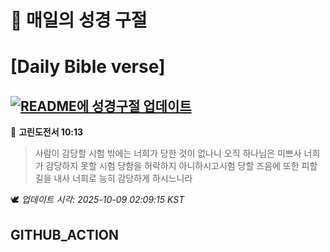 # 🙏 매일의 성경 구절
# [Daily Bible verse]
## [![README에 성경구절 업데이트](https://github.com/DONGSUKA/first_test/actions/workflows/update-readme-bible.yml/badge.svg)](https://github.com/DONGSUKA/first_test/actions/workflows/update-readme-bible.yml)
<!-- START_BIBLE_VERSE -->
📖 **고린도전서 10:13**
> 사람이 감당할 시험 밖에는 너희가 당한 것이 없나니 오직 하나님은 미쁘사 너희가 감당하지 못할 시험 당함을 허락하지 아니하시고시험 당할 즈음에 또한 피할 길을 내사 너희로 능히 감당하게 하시느니라

🕊️ _업데이트 시각: 2025-10-09 02:09:15 KST_
  <!-- END_BIBLE_VERSE -->
## GITHUB_ACTION

